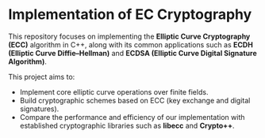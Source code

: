 # Implementation of EC Cryptography
This repository focuses on implementing the **Elliptic Curve Cryptography (ECC)** algorithm in C++, along with its common applications such as **ECDH (Elliptic Curve Diffie–Hellman)** and **ECDSA (Elliptic Curve Digital Signature Algorithm)**.

This project aims to:
- Implement core elliptic curve operations over finite fields.
- Build cryptographic schemes based on ECC (key exchange and digital signatures).
- Compare the performance and efficiency of our implementation with established cryptographic libraries such as **libecc** and **Crypto++**.
